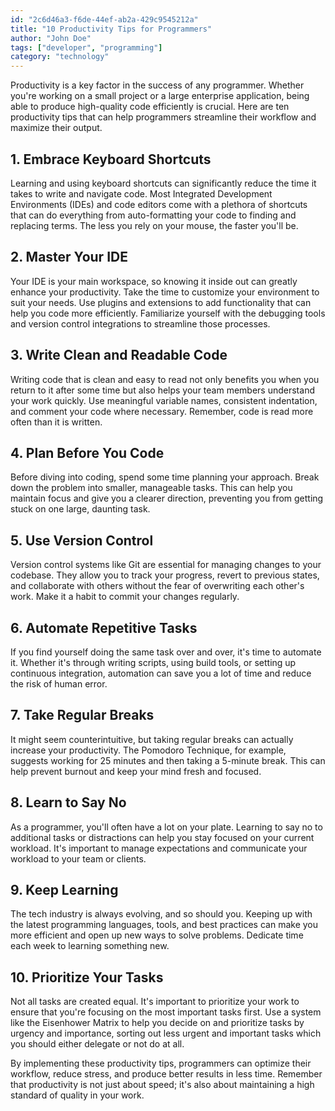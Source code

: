 ```yaml
---
id: "2c6d46a3-f6de-44ef-ab2a-429c9545212a"
title: "10 Productivity Tips for Programmers"
author: "John Doe"
tags: ["developer", "programming"]
category: "technology"
---
```


Productivity is a key factor in the success of any programmer. Whether you're working on a small project or a large enterprise application, being able to produce high-quality code efficiently is crucial. Here are ten productivity tips that can help programmers streamline their workflow and maximize their output.

## 1. Embrace Keyboard Shortcuts

Learning and using keyboard shortcuts can significantly reduce the time it takes to write and navigate code. Most Integrated Development Environments (IDEs) and code editors come with a plethora of shortcuts that can do everything from auto-formatting your code to finding and replacing terms. The less you rely on your mouse, the faster you'll be.

## 2. Master Your IDE

Your IDE is your main workspace, so knowing it inside out can greatly enhance your productivity. Take the time to customize your environment to suit your needs. Use plugins and extensions to add functionality that can help you code more efficiently. Familiarize yourself with the debugging tools and version control integrations to streamline those processes.

## 3. Write Clean and Readable Code

Writing code that is clean and easy to read not only benefits you when you return to it after some time but also helps your team members understand your work quickly. Use meaningful variable names, consistent indentation, and comment your code where necessary. Remember, code is read more often than it is written.

## 4. Plan Before You Code

Before diving into coding, spend some time planning your approach. Break down the problem into smaller, manageable tasks. This can help you maintain focus and give you a clearer direction, preventing you from getting stuck on one large, daunting task.

## 5. Use Version Control

Version control systems like Git are essential for managing changes to your codebase. They allow you to track your progress, revert to previous states, and collaborate with others without the fear of overwriting each other's work. Make it a habit to commit your changes regularly.

## 6. Automate Repetitive Tasks

If you find yourself doing the same task over and over, it's time to automate it. Whether it's through writing scripts, using build tools, or setting up continuous integration, automation can save you a lot of time and reduce the risk of human error.

## 7. Take Regular Breaks

It might seem counterintuitive, but taking regular breaks can actually increase your productivity. The Pomodoro Technique, for example, suggests working for 25 minutes and then taking a 5-minute break. This can help prevent burnout and keep your mind fresh and focused.

## 8. Learn to Say No

As a programmer, you'll often have a lot on your plate. Learning to say no to additional tasks or distractions can help you stay focused on your current workload. It's important to manage expectations and communicate your workload to your team or clients.

## 9. Keep Learning

The tech industry is always evolving, and so should you. Keeping up with the latest programming languages, tools, and best practices can make you more efficient and open up new ways to solve problems. Dedicate time each week to learning something new.

## 10. Prioritize Your Tasks

Not all tasks are created equal. It's important to prioritize your work to ensure that you're focusing on the most important tasks first. Use a system like the Eisenhower Matrix to help you decide on and prioritize tasks by urgency and importance, sorting out less urgent and important tasks which you should either delegate or not do at all.

By implementing these productivity tips, programmers can optimize their workflow, reduce stress, and produce better results in less time. Remember that productivity is not just about speed; it's also about maintaining a high standard of quality in your work.
